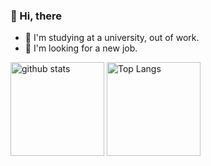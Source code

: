### 👋 Hi, there
- :telescope: I'm studying at a university, out of work.
- 🌱 I'm looking for a new job.

<!---
KentAnak/KentAnak is a ✨ special ✨ repository because its `README.md` (this file) appears on your GitHub profile.
You can click the Preview link to take a look at your changes.
--->
<p align="left"> 
  <img alt="github stats" height="150px" src="https://github-readme-stats.vercel.app/api?username=KentAnak&layout=compact&show_icons=ture" />
  <img alt="Top Langs" height="150px" src="https://github-readme-stats.vercel.app/api/top-langs/?username=KentAnak&layout=compact&show_icons=true" />  
</p>
